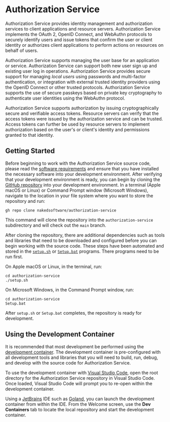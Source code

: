 # Authorization Service

Authorization Service provides identity management and authorization services to client applications and resource servers. Authorization Service implements the OAuth 2, OpenID Connect, and WebAuthn protocols to securely identify users and issue tokens that confirm the user or client identity or authorizes client applications to perform actions on resources on behalf of users.

Authorization Service supports managing the user base for an application or service. Authorization Service can support both new user sign up and existing user log in operations. Authorization Service provides secure support for managing _local users_ using passwords and multi-factor authentication, or integration with external trusted identity providers using the OpenID Connect or other trusted protocols. Authorization Service supports the use of secure passkeys based on private key cryptography to authenticate user identities using the WebAuthn protocol.

Authorization Service supports authorization by issuing cryptographically secure and verifiable access tokens. Resource servers can verify that the access tokens were issued by the authorization service and can be trusted. Access tokens can further be used by resource servers to implement authorization based on the user's or client's identity and permissions granted to that identity.

## Getting Started

Before beginning to work with the Authorization Service source code, please read the [software requirements](docs/software_requirements.md) and ensure that you have installed the necessary software into your development environment. After verifying that your development environment is ready, you can begin by cloning the [GitHub repository](https://github.com/nakedsoftware/authorization-service) into your development environment. In a terminal (Apple macOS or Linux) or Command Prompt window (Microsoft Windows), navigate to the location in your file system where you want to store the repository and run:

    gh repo clone nakedsoftware/authorization-service

This command will clone the repository into the `authorization-service` subdirectory and will check out the `main` branch.

After cloning the repository, there are additional dependencies such as tools and libraries that need to be downloaded and configured before you can begin working with the source code. These steps have been automated and stored in the [`setup.sh`](setup.sh) or [`Setup.bat`](Setup.bat) programs. There programs need to be run first.

On Apple macOS or Linux, in the terminal, run:

```shell
cd authorization-service
./setup.sh
```

On Microsoft Windows, in the Command Prompt window, run:

```batch
cd authorization-service
Setup.bat
```

After `setup.sh` or `Setup.bat` completes, the repository is ready for development.

## Using the Development Container

It is recommended that most development be performed using the [development container](https://containers.dev). The development container is pre-configured with all development tools and libraries that you will need to build, run, debug, and develop with the source code for Authorization Service.

To use the development container with [Visual Studio Code](https://code.visualstudio.com), open the root directory for the Authorization Service repository in Visual Studio Code. Once loaded, Visual Studio Code will prompt you to re-open within the development container.

Using a [JetBrains](https://jetbrains.com) IDE such as [Goland](https://jetbrains.com/go), you can launch the development container from within the IDE. From the Welcome screen, use the __Dev Containers__ tab to locate the local repository and start the development container.

